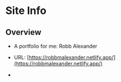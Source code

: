 # Site Info

## Overview

* A portfolio for me: Robb Alexander

* URL: [https://robbmalexander.netlify.app/](https://robbmalexander.netlify.app/)

*
